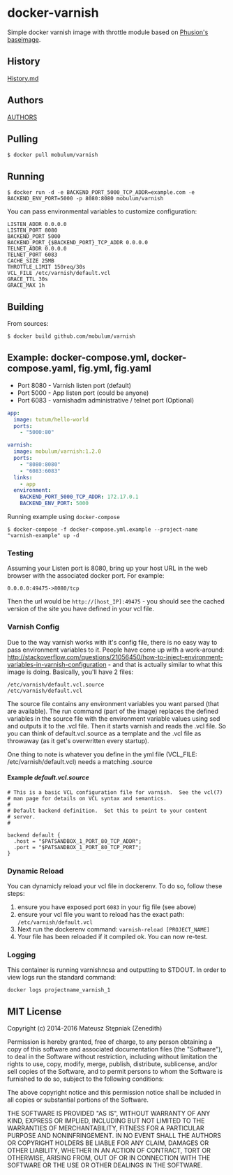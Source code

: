 docker-varnish
==============

Simple docker varnish image with throttle module based on [Phusion's baseimage](https://github.com/phusion/baseimage-docker).

## History

[History.md](History.md)

## Authors

[AUTHORS](AUTHORS)


## Pulling

```
$ docker pull mobulum/varnish
```

## Running

```
$ docker run -d -e BACKEND_PORT_5000_TCP_ADDR=example.com -e BACKEND_ENV_PORT=5000 -p 8080:8080 mobulum/varnish
```

You can pass environmental variables to customize configuration:

```
LISTEN_ADDR 0.0.0.0
LISTEN_PORT 8080
BACKEND_PORT 5000
BACKEND_PORT_{$BACKEND_PORT}_TCP_ADDR 0.0.0.0
TELNET_ADDR 0.0.0.0
TELNET_PORT 6083
CACHE_SIZE 25MB
THROTTLE_LIMIT 150req/30s
VCL_FILE /etc/varnish/default.vcl
GRACE_TTL 30s
GRACE_MAX 1h
```

## Building

From sources:

```
$ docker build github.com/mobulum/varnish
```

## Example: docker-compose.yml, docker-compose.yaml, fig.yml, fig.yaml
* Port 8080 - Varnish listen port (default)
* Port 5000 - App listen port (could be anyone)
* Port 6083 - varnishadm administrative / telnet port (Optional)

```yml
app:
  image: tutum/hello-world
  ports:
    - "5000:80"

varnish:
  image: mobulum/varnish:1.2.0
  ports:
    - "8080:8080"
    - "6083:6083"
  links:
    - app
  environment:
    BACKEND_PORT_5000_TCP_ADDR: 172.17.0.1
    BACKEND_ENV_PORT: 5000
```

Running example using ```docker-compose```

```
$ docker-compose -f docker-compose.yml.example --project-name "varnish-example" up -d
```

### Testing
Assuming your Listen port is 8080, bring up your host URL in the web browser with the associated docker port.
For example:

`0.0.0.0:49475->8080/tcp`

Then the url would be `http://[host_IP]:49475` - you should see the cached version of the site you have defined in your vcl file.

### Varnish Config
Due to the way varnish works with it's config file, there is no easy way to pass environment variables to it.
People have come up with a work-around:
http://stackoverflow.com/questions/21056450/how-to-inject-environment-variables-in-varnish-configuration - and that is actually similar to what this image is doing.
Basically, you'll have 2 files:

```
/etc/varnish/default.vcl.source
/etc/varnish/default.vcl
```

The source file contains any environment variables you want parsed (that are available).
The run command (part of the image) replaces the defined variables in the source file with the environment
variable values using sed and outputs it to the .vcl file.  Then it starts varnish and reads the .vcl file.
So you can think of default.vcl.source as a template and the .vcl file as throwaway (as it get's overwritten every startup).

One thing to note is whatever you define in the yml file (VCL_FILE: /etc/varnish/default.vcl) needs a matching .source

#### Example _default.vcl.source_
```vcl
# This is a basic VCL configuration file for varnish.  See the vcl(7)
# man page for details on VCL syntax and semantics.
#
# Default backend definition.  Set this to point to your content
# server.
#

backend default {
  .host = "$PATSANDBOX_1_PORT_80_TCP_ADDR";
  .port = "$PATSANDBOX_1_PORT_80_TCP_PORT";
}
```

### Dynamic Reload
You can dynamicly reload your vcl file in dockerenv.  To do so, follow these steps:

1. ensure you have exposed port `6083` in your fig file (see above)
2. ensure your vcl file you want to reload has the exact path: `/etc/varnish/default.vcl`
3. Next run the dockerenv command: `varnish-reload [PROJECT_NAME]`
4. Your file has been reloaded if it compiled ok.  You can now re-test.

### Logging
This container is running varnishncsa and outputting to STDOUT.  In order to view logs run the standard command:

`docker logs projectname_varnish_1`


MIT License
-------

Copyright (c) 2014-2016 Mateusz Stępniak (Zenedith)


Permission is hereby granted, free of charge, to any person obtaining a copy of this software and associated documentation files (the "Software"), to deal in the Software without restriction, including without limitation the rights to use, copy, modify, merge, publish, distribute, sublicense, and/or sell copies of the Software, and to permit persons to whom the Software is furnished to do so, subject to the following conditions:

The above copyright notice and this permission notice shall be included in all copies or substantial portions of the Software.

THE SOFTWARE IS PROVIDED "AS IS", WITHOUT WARRANTY OF ANY KIND, EXPRESS OR IMPLIED, INCLUDING BUT NOT LIMITED TO THE WARRANTIES OF MERCHANTABILITY, FITNESS FOR A PARTICULAR PURPOSE AND NONINFRINGEMENT. IN NO EVENT SHALL THE AUTHORS OR COPYRIGHT HOLDERS BE LIABLE FOR ANY CLAIM, DAMAGES OR OTHER LIABILITY, WHETHER IN AN ACTION OF CONTRACT, TORT OR OTHERWISE, ARISING FROM, OUT OF OR IN CONNECTION WITH THE SOFTWARE OR THE USE OR OTHER DEALINGS IN THE SOFTWARE.
